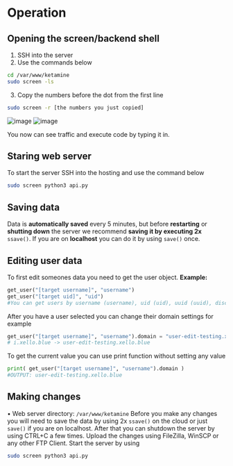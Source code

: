 # Operation

## Opening the screen/backend shell

1. SSH into the server
2. Use the commands below
```sh
cd /var/www/ketamine
sudo screen -ls
```
3. Copy the numbers before the dot from the first line
```sh
sudo screen -r [the numbers you just copied]
```
![image](<https://xello.blue/usercontent/kgIXpBrrYv.png>)
![image](<https://xello.blue/usercontent/YrZhOhxgLj.png>)

You now can see traffic and execute code by typing it in. 

## Staring web server

To start the server SSH into the hosting and use the command below
```sh
sudo screen python3 api.py
```

## Saving data

Data is **automatically saved** every 5 minutes, but before **restarting** or **shutting down** the server we recommend **saving it by executing 2x** `ssave()`. If you are on **localhost** you can do it by using `save()` once.

## Editing user data

To first edit someones data you need to get the user object.
**Example:**

```py
get_user("[target username]", "username")
get_user("[target uid]", "uid")
#You can get users by username (username), uid (uid), uuid (uuid), discord id (discord) and auth token (token/[no input]) 
```

After you have a user selected you can change their domain settings for example

```py
get_user("[target username]", "username").domain = "user-edit-testing.xello.blue"
# i.xello.blue -> user-edit-testing.xello.blue
```

To get the current value you can use print function without setting any value

```py
print( get_user("[target username]", "username").domain )
#OUTPUT: user-edit-testing.xello.blue
```

## Making changes

• Web server directory: `/var/www/ketamine`
Before you make any changes you will need to save the data by using 2x `ssave()` on the cloud or just `save()` if you are on localhost. After that you can shutdown the server by using CTRL+C a few times. Upload the changes using FileZilla, WinSCP or any other FTP Client. Start the server by using
```sh
sudo screen python3 api.py
```
